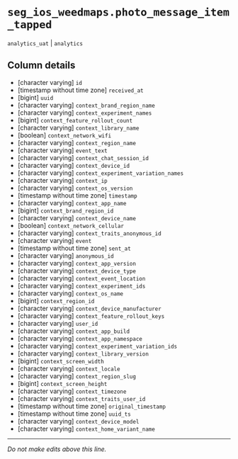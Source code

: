 # `seg_ios_weedmaps.photo_message_item_tapped`
`analytics_uat` | `analytics`

## Column details
* [character varying] `id`
* [timestamp without time zone] `received_at`
* [bigint]    `uuid`
* [character varying] `context_brand_region_name`
* [character varying] `context_experiment_names`
* [bigint]    `context_feature_rollout_count`
* [character varying] `context_library_name`
* [boolean]   `context_network_wifi`
* [character varying] `context_region_name`
* [character varying] `event_text`
* [character varying] `context_chat_session_id`
* [character varying] `context_device_id`
* [character varying] `context_experiment_variation_names`
* [character varying] `context_ip`
* [character varying] `context_os_version`
* [timestamp without time zone] `timestamp`
* [character varying] `context_app_name`
* [bigint]    `context_brand_region_id`
* [character varying] `context_device_name`
* [boolean]   `context_network_cellular`
* [character varying] `context_traits_anonymous_id`
* [character varying] `event`
* [timestamp without time zone] `sent_at`
* [character varying] `anonymous_id`
* [character varying] `context_app_version`
* [character varying] `context_device_type`
* [character varying] `context_event_location`
* [character varying] `context_experiment_ids`
* [character varying] `context_os_name`
* [bigint]    `context_region_id`
* [character varying] `context_device_manufacturer`
* [character varying] `context_feature_rollout_keys`
* [character varying] `user_id`
* [character varying] `context_app_build`
* [character varying] `context_app_namespace`
* [character varying] `context_experiment_variation_ids`
* [character varying] `context_library_version`
* [bigint]    `context_screen_width`
* [character varying] `context_locale`
* [character varying] `context_region_slug`
* [bigint]    `context_screen_height`
* [character varying] `context_timezone`
* [character varying] `context_traits_user_id`
* [timestamp without time zone] `original_timestamp`
* [timestamp without time zone] `uuid_ts`
* [character varying] `context_device_model`
* [character varying] `context_home_variant_name`

-------------------------------------------------------------------------------
*Do not make edits above this line.*

